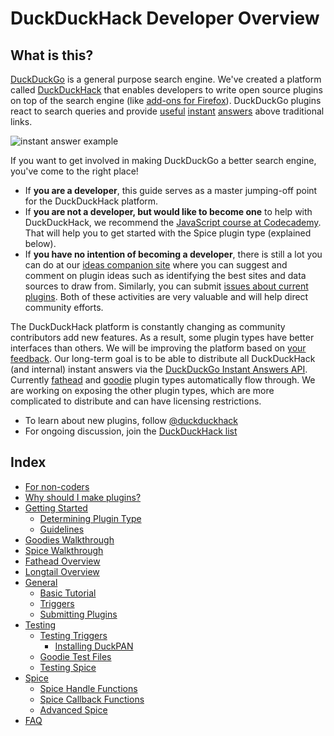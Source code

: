 DuckDuckHack Developer Overview
===
## What is this?

[DuckDuckGo](https://duckduckgo.com/) is a general purpose search engine. We've created a platform called [DuckDuckHack](http://duckduckhack.com/) that enables developers to write open source plugins on top of the search engine (like [add-ons for Firefox](https://addons.mozilla.org/en-US/firefox/addon/duckduckgo-for-firefox/?src=ss)). DuckDuckGo plugins react to search queries and provide [useful](https://duckduckgo.com/?q=%40duckduckgo) [instant](https://duckduckgo.com/?q=roman+xvi) [answers](https://duckduckgo.com/?q=private+ips) above traditional links.

![instant answer example](https://s3.amazonaws.com/ddg-assets/docs/example.png)

If you want to get involved in making DuckDuckGo a better search engine, you've come to the right place! 

* If **you are a developer**, this guide serves as a master jumping-off point for the DuckDuckHack platform.
* If **you are not a developer, but would like to become one** to help with DuckDuckHack, we recommend the [JavaScript course at Codecademy](http://www.codecademy.com/tracks/javascript). That will help you to get started with the Spice plugin type (explained below).
* If **you have no intention of becoming a developer**, there is still a lot you can do at our [ideas companion site](http://ideas.duckduckhack.com/) where you can suggest and comment on plugin ideas such as identifying the best sites and data sources to draw from. Similarly, you can submit [issues about current plugins](https://github.com/duckduckgo/duckduckgo/issues?direction=desc&sort=created&state=open). Both of these activities are very valuable and will help direct community efforts.

The DuckDuckHack platform is constantly changing as community contributors add new features. As a result, some plugin types have better interfaces than others. We will be improving the platform based on [your feedback](https://www.listbox.com/subscribe/?list_id=197814).
Our long-term goal is to be able to distribute all DuckDuckHack (and internal) instant answers via the [DuckDuckGo Instant Answers API](https://api.duckduckgo.com). 
Currently [fathead](https://github.com/duckduckgo/zeroclickinfo-fathead) and [goodie](#goodies-overview) plugin types 
automatically flow through. We are working on exposing the other plugin types, which are more complicated to distribute
and can have licensing restrictions.

* To learn about new plugins, follow [@duckduckhack](https://twitter.com/duckduckhack)
* For ongoing discussion, join the [DuckDuckHack list](https://www.listbox.com/subscribe/?list_id=197814)

## Index

* [For non-coders](documentation/faq.md#what-if-im-not-a-coder-at-all)
* [Why should I make plugins?](documentation/faq.md#why-should-i-make-plugins)
* [Getting Started](documentation/getting_started.md)
  * [Determining Plugin Type](documentation/getting_started.md#determining-plugin-type)
  * [Guidelines](documentation/getting_started.md#guidelines)
* [Goodies Walkthrough](documentation/goodies_overview.md)
* [Spice Walkthrough](documentation/spice_overview.md)
* [Fathead Overview](https://github.com/duckduckgo/zeroclickinfo-fathead)
* [Longtail Overview](https://github.com/duckduckgo/zeroclickinfo-longtail)
* [General](documentation/general.md)
  * [Basic Tutorial](documentation/general.md#basic-tutorial)
  * [Triggers](documentation/general.md#triggers)
  * [Submitting Plugins](documentation/general.md#submitting-plugins)
* [Testing](documentation/testing.md)
  * [Testing Triggers](documentation/testing.md#testing-triggers)
      * [Installing DuckPAN](documentation/testing.md#testing-triggers)
  * [Goodie Test Files](documentation/testing.md#goodie-test-files)
  * [Testing Spice](documentation/testing.md#testing-spice)
* [Spice](documentation/spice.md)
  * [Spice Handle Functions](documentation/spice.md#spice-handle-functions)
  * [Spice Callback Functions](documentation/spice.md#spice-callback-functions)
  * [Advanced Spice](https://github.com/duckduckgo/zeroclickinfo-spice#advanced-spice)
* [FAQ](documentation/faq.md)
